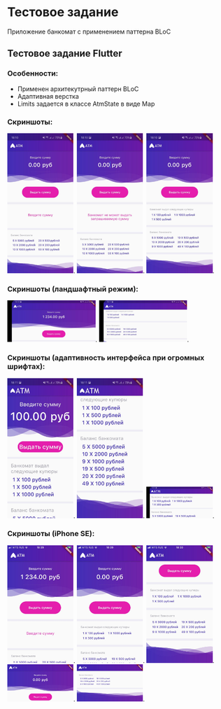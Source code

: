 # Тестовое задание

Приложение банкомат с применением паттерна BLoC

## Тестовое задание Flutter
### Особенности:
- Применен архитекутрный паттерн BLoC
- Адаптивная верстка
- Limits задается в классе AtmState в виде Map


### Скриншоты:
<img src="images/1.jpeg" width="30%">.
<img src="images/2.jpeg" width="30%">.
<img src="images/3.jpeg" width="30%">.
### Скриншоты (ландшафтный режим):
<img src="images/4.jpeg" width="40%">.
<img src="images/5.jpeg" width="40%">.
### Скриншоты (адаптивность интерфейса при огромных шрифтах):
<img src="images/6.jpeg" width="30%">.
<img src="images/7.jpeg" width="30%">.
<img src="images/8.jpeg" width="30%">.
### Скриншоты (iPhone SE):
<img src="images/13.jpeg" width="30%">.
<img src="images/12.jpeg" width="30%">.
<img src="images/11.jpeg" width="30%">.
<img src="images/10.jpeg" width="30%">.
<img src="images/9.jpeg" width="30%">.


